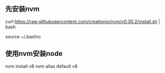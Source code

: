 ## 先安装nvm
curl https://raw.githubusercontent.com/creationix/nvm/v0.30.2/install.sh | bash

source ~/.bashrc

## 使用nvm安装node
nvm install v8
nvm alias default v8

                      